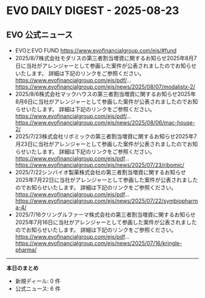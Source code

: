 # EVO DAILY DIGEST - 2025-08-23

## EVO 公式ニュース
- EVOとEVO FUND
https://www.evofinancialgroup.com/ejs/#fund
- 2025/8/7株式会社モダリスの第三者割当増資に関するお知らせ2025年8月7日に当社がアレンジャーとして参画した案件が公表されましたのでお知らせいたします。 詳細は下記のリンクをご参照ください。 https://www.evofinancialgroup.com/ejs/pdf/...
https://www.evofinancialgroup.com/ejs/news/2025/08/07/modalistx-2/
- 2025/8/6株式会社マックハウスの第三者割当増資に関するお知らせ2025年8月6日に当社がアレンジャーとして参画した案件が公表されましたのでお知らせいたします。 詳細は下記のリンクをご参照ください。 https://www.evofinancialgroup.com/ejs/pdf/...
https://www.evofinancialgroup.com/ejs/news/2025/08/06/mac-house-2/
- 2025/7/23株式会社リボミックの第三者割当増資に関するお知らせ2025年7月23日に当社がアレンジャーとして参画した案件が公表されましたのでお知らせいたします。 詳細は下記のリンクをご参照ください。 https://www.evofinancialgroup.com/ejs/pdf...
https://www.evofinancialgroup.com/ejs/news/2025/07/23/ribomic/
- 2025/7/22シンバイオ製薬株式会社の第三者割当増資に関するお知らせ2025年7月22日に当社がアレンジャーとして参画した案件が公表されましたのでお知らせいたします。 詳細は下記のリンクをご参照ください。 https://www.evofinancialgroup.com/ejs/pdf...
https://www.evofinancialgroup.com/ejs/news/2025/07/22/symbiopharma-4/
- 2025/7/16クリングルファーマ株式会社の第三者割当増資に関するお知らせ2025年7月16日に当社がアレンジャーとして参画した案件が公表されましたのでお知らせいたします。 詳細は下記のリンクをご参照ください。 https://www.evofinancialgroup.com/ejs/pdf...
https://www.evofinancialgroup.com/ejs/news/2025/07/16/kringle-pharma/

---
**本日のまとめ**  
- 新規ディール: 0 件  
- 公式ニュース: 6 件
